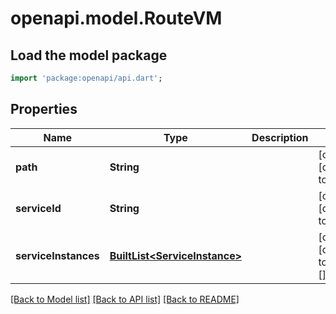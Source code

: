 # openapi.model.RouteVM

## Load the model package
```dart
import 'package:openapi/api.dart';
```

## Properties
Name | Type | Description | Notes
------------ | ------------- | ------------- | -------------
**path** | **String** |  | [optional] [default to null]
**serviceId** | **String** |  | [optional] [default to null]
**serviceInstances** | [**BuiltList&lt;ServiceInstance&gt;**](ServiceInstance.md) |  | [optional] [default to const []]

[[Back to Model list]](../README.md#documentation-for-models) [[Back to API list]](../README.md#documentation-for-api-endpoints) [[Back to README]](../README.md)



